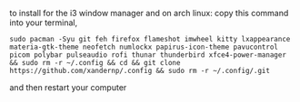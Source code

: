 to install for the i3 window manager and on arch linux: copy this command into your terminal,
```
sudo pacman -Syu git feh firefox flameshot imwheel kitty lxappearance materia-gtk-theme neofetch numlockx papirus-icon-theme pavucontrol picom polybar pulseaudio rofi thunar thunderbird xfce4-power-manager && sudo rm -r ~/.config && cd && git clone https://github.com/xandernp/.config && sudo rm -r ~/.config/.git
```
and then restart your computer
